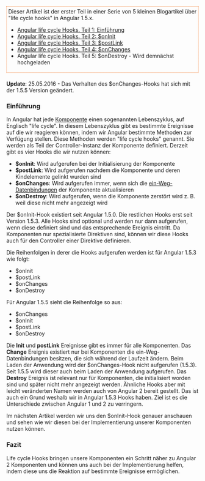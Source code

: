 <aside style="border: 1px dotted #f37726; padding: 4px; margin-bottom: 20px;">
Dieser Artikel ist der erster Teil in einer Serie von 5 kleinen Blogartikel über "life cycle hooks" in Angular 1.5.x.

* [Angular life cycle Hooks. Teil 1: Einführung](https://jsperts.de/blog/angularjs_life_cycle_hooks_teil_1_einfuehrung)
* [Angular life cycle Hooks. Teil 2: $onInit](https://jsperts.de/blog/angularjs_life_cycle_hooks_teil_2_oninit/)
* [Angular life cycle Hooks. Teil 3: $postLink](https://jsperts.de/blog/angularjs_life_cycle_hooks_teil_3_postlink/)
* [Angular life cycle Hooks. Teil 4: $onChanges](https://jsperts.de/blog/angularjs_life_cycle_hooks_teil_4_onchanges)
* Angular life cycle Hooks. Teil 5: $onDestroy - Wird demnächst hochgeladen
</aside>

__Update__: 25.05.2016 - Das Verhalten des $onChanges-Hooks hat sich mit der 1.5.5 Version geändert.

### Einführung

In Angular hat jede [Komponente](https://jsperts.de/blog/angularjs-komponenten/) einen sogenannten Lebenszyklus, auf Englisch "life cycle".
In diesem Lebenszyklus gibt es bestimmte Ereignisse auf die wir reagieren können, indem wir Angular bestimmte Methoden zur Verfügung stellen.
Diese Methoden werden "life cycle hooks" genannt.
Sie werden als Teil der Controller-Instanz der Komponente definiert.
Derzeit gibt es vier Hooks die wir nutzen können:

* __$onInit__: Wird aufgerufen bei der Initialisierung der Komponente
* __$postLink__: Wird aufgerufen nachdem die Komponente und deren Kindelemente gelinkt wurden sind
* __$onChanges__: Wird aufgerufen immer, wenn sich die [ein-Weg-Datenbindungen](https://jsperts.de/blog/angularjs-ein-weg-datenbindung-komponenten/) der Komponente aktualisieren
* __$onDestroy__: Wird aufgerufen, wenn die Komponente zerstört wird z. B. weil diese nicht mehr angezeigt wird

Der $onInit-Hook existiert seit Angular 1.5.0. Die restlichen Hooks erst seit Version 1.5.3.
Alle Hooks sind optional und werden nur dann aufgerufen, wenn diese definiert sind und das entsprechende Ereignis eintritt.
Da Komponenten nur spezialisierte Direktiven sind, können wir diese Hooks auch für den Controller einer Direktive definieren.

Die Reihenfolgen in derer die Hooks aufgerufen werden ist für Angular 1.5.3 wie folgt:

* $onInit
* $postLink
* $onChanges
* $onDestroy

Für Angular 1.5.5 sieht die Reihenfolge so aus:

* $onChanges
* $onInit
* $postLink
* $onDestroy

Die __Init__ und __postLink__ Ereignisse gibt es immer für alle Komponenten.
Das __Change__ Ereignis existiert nur bei Komponenten die ein-Weg-Datenbindungen besitzen, die sich während der Laufzeit ändern.
Beim Laden der Anwendung wird der $onChanges-Hook nicht aufgerufen (1.5.3).
Seit 1.5.5 wird dieser auch beim Laden der Anwendung aufgerufen.
Das __Destroy__ Ereignis ist relevant nur für Komponenten, die initialisiert worden sind und später nicht mehr angezeigt werden.
Ähnliche Hooks aber mit leicht veränderten Namen werden auch von Angular 2 bereit gestellt.
Das ist auch ein Grund weshalb wir in Angular 1.5.3 Hooks haben.
Ziel ist es die Unterschiede zwischen Angular 1 und 2 zu verringern.

Im nächsten Artikel werden wir uns den $onInit-Hook genauer anschauen und sehen wie wir diesen bei der Implementierung unserer Komponenten nutzen können.

### Fazit

Life cycle Hooks bringen unsere Komponenten ein Schritt näher zu Angular 2 Komponenten und können uns auch bei der Implementierung helfen, indem diese uns die Reaktion auf bestimmte Ereignisse ermöglichen.

